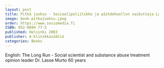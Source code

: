 ```yaml
---
layout: post
title: Pitkä juoksu - Sosiaalipoliitikko ja päihdehuollon vaikuttaja Lasse Murto 60 vuotta
image: book-pitkajuoksu.jpeg
order: https://www.sosiomedia.fi
ISBN: 952-9894-77-5
published: Helsinki 2003
publisher: A-klinikkasäätiö
categories: Books
---
```


English: The Long Run - Social scientist and substance abuse treatment opinion leader Dr. Lasse Murto 60 years

